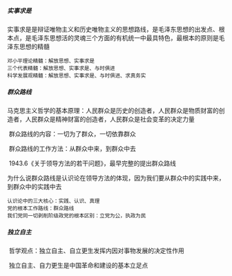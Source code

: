 ##### 实事求是

​	实事求是是辩证唯物主义和历史唯物主义的思想路线，是毛泽东思想的出发点、根本点，是毛泽东思想活的灵魂三个方面的有机统一中最具特色，最根本的原则是毛泽东思想的精髓

```
邓小平理论精髓：解放思想、实事求是
三个代表精髓：解放思想、实事求是、与时俱进
科学发展观精髓：解放思想、实事求是、与时俱进、求真务实
```

##### 群众路线

​	马克思主义哲学的基本原理：人民群众是历史的创造者，人民群众是物质财富的创造者，人民群众是精神财富的创造者，人民群众是社会变革的决定力量

​	群众路线的内容：一切为了群众，一切依靠群众

​	群众路线的工作方法：从群众中来，到群众中去

​	1943.6《关于领导方法的若干问题》，最早完整的提出群众路线

​	为什么说群众路线是认识论在领导方法的体现，因为我们要从群众中的实践中来，到群众中的实践中去

```
认识论中的三大核心：实践、认识、真理
党的根本工作路线：群众路线
我们党同一切剥削阶级政党的根本区别：立党为公，执政为民
```

##### 独立自主

​	哲学观点：独立自主、自立更生发挥内因对事物发展的决定性作用	

​	独立自主、自力更生是中国革命和建设的基本立足点